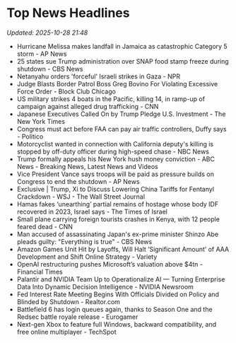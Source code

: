 # Top News Headlines

_Updated: 2025-10-28 21:48_

- Hurricane Melissa makes landfall in Jamaica as catastrophic Category 5 storm - AP News
- 25 states sue Trump administration over SNAP food stamp freeze during shutdown - CBS News
- Netanyahu orders 'forceful' Israeli strikes in Gaza - NPR
- Judge Blasts Border Patrol Boss Greg Bovino For Violating Excessive Force Order - Block Club Chicago
- US military strikes 4 boats in the Pacific, killing 14, in ramp-up of campaign against alleged drug trafficking - CNN
- Japanese Executives Called On by Trump Pledge U.S. Investment - The New York Times
- Congress must act before FAA can pay air traffic controllers, Duffy says - Politico
- Motorcyclist wanted in connection with California deputy's killing is stopped by off-duty officer during high-speed chase - NBC News
- Trump formally appeals his New York hush money conviction - ABC News - Breaking News, Latest News and Videos
- Vice President Vance says troops will be paid as pressure builds on Congress to end the shutdown - AP News
- Exclusive | Trump, Xi to Discuss Lowering China Tariffs for Fentanyl Crackdown - WSJ - The Wall Street Journal
- Hamas fakes ‘unearthing’ partial remains of hostage whose body IDF recovered in 2023, Israel says - The Times of Israel
- Small plane carrying foreign tourists crashes in Kenya, with 12 people feared dead - CNN
- Man accused of assassinating Japan's ex-prime minister Shinzo Abe pleads guilty: "Everything is true" - CBS News
- Amazon Games Unit Hit by Layoffs, Will Halt ‘Significant Amount’ of AAA Development and Shift Online Strategy - Variety
- OpenAI restructuring pushes Microsoft’s valuation above $4tn - Financial Times
- Palantir and NVIDIA Team Up to Operationalize AI — Turning Enterprise Data Into Dynamic Decision Intelligence - NVIDIA Newsroom
- Fed Interest Rate Meeting Begins With Officials Divided on Policy and Blinded by Shutdown - Realtor.com
- Battlefield 6 has login queues again, thanks to Season One and the Redsec battle royale release - Eurogamer
- Next-gen Xbox to feature full Windows, backward compatibility, and free online multiplayer - TechSpot